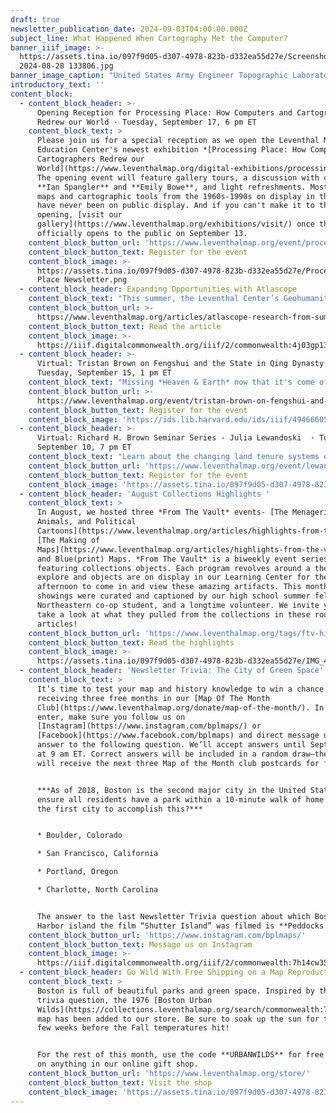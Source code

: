```yaml
---
draft: true
newsletter_publication_date: 2024-09-03T04:00:00.000Z
subject_line: What Happened When Cartography Met the Computer?
banner_iiif_image: >-
  https://assets.tina.io/097f9d05-d307-4978-823b-d332ea55d27e/Screenshot
  2024-08-28 133806.jpg
banner_image_caption: "United States Army Engineer Topographic Laboratories Automated Cartography Branch and United States Defense Mapping Agency,\_*[Lake Istokpoga](https://www.loc.gov/item/78693106/)* (1976) Library of Congress Geography and Map Division\n"
introductory_text: ''
content_block:
  - content_block_header: >-
      Opening Reception for Processing Place: How Computers and Cartographers
      Redrew our World · Tuesday, September 17, 6 pm ET
    content_block_text: >
      Please join us for a special reception as we open the Leventhal Map &
      Education Center's newest exhibition *[Processing Place: How Computers and
      Cartographers Redrew our
      World](https://www.leventhalmap.org/digital-exhibitions/processing-place/)*.
      The opening event will feature gallery tours, a discussion with curators
      **Ian Spangler** and **Emily Bowe**, and light refreshments. Most of the
      maps and cartographic tools from the 1960s-1990s on display in this show
      have never been on public display. And if you can't make it to the formal
      opening, [visit our
      gallery](https://www.leventhalmap.org/exhibitions/visit/) once the show
      officially opens to the public on September 13.
    content_block_button_url: 'https://www.leventhalmap.org/event/processing-place-opening-reception/'
    content_block_button_text: Register for the event
    content_block_image: >-
      https://assets.tina.io/097f9d05-d307-4978-823b-d332ea55d27e/Processing
      Place Newsletter.png
  - content_block_header: Expanding Opportunities with Atlascope
    content_block_text: "This summer, the Leventhal Center’s Geohumanities & GIS interns helped expand [Atlascope](https://www.atlascope.org/) by digitizing new urban atlas layers, researching geospatial datasets that could be combined with it, and writing their own interpretive Atlascope tours.\_**Simone Tricca**\_and\_**Anna Zhang**—two of the Geohumanities & GIS interns in the summer cohort—reflect on their time at the LMEC and the impact of their work.\n"
    content_block_button_url: >-
      https://www.leventhalmap.org/articles/atlascope-research-from-summer-2024-interns/
    content_block_button_text: Read the article
    content_block_image: >-
      https://iiif.digitalcommonwealth.org/iiif/2/commonwealth:4j03gp138/904,238,5650,7734/1200,/0/default.jpg
  - content_block_header: >-
      Virtual: Tristan Brown on Fengshui and the State in Qing Dynasty China ·
      Tuesday, September 15, 1 pm ET
    content_block_text: "Missing *Heaven & Earth* now that it's come off the walls? We've got one last program for you! **Tristan Brown**, S.C. Fang Chinese Language and Culture Career Development Professor at MIT, will discuss his work on\_*fengshui*\_in Chinese politics and culture in a virtual program on Thursday, **September 5 at 1 pm**.\n"
    content_block_button_url: >-
      https://www.leventhalmap.org/event/tristan-brown-on-fengshui-and-the-state-in-qing-dynasty-china/
    content_block_button_text: Register for the event
    content_block_image: 'https://ids.lib.harvard.edu/ids/iiif/494666053/full/1200,/0/default.jpg'
  - content_block_header: >-
      Virtual: Richard H. Brown Seminar Series - Julia Lewandoski  · Tuesday,
      September 10, 7 pm ET
    content_block_text: "Learn about the changing land tenure systems of eighteenth-century Canada as seen through maps. In this program,\_**Julia Lewandoski**\_will explore how cartographers struggled to express and accommodate distinctive French and Indigenous forms of landholding on maps meant to assert British dominance over the province. [Julia Lewandoski](https://history.ucsd.edu/people/faculty/lewandoski.html)\_is Assistant Professor of History at the University of California San Diego. She is at work on her first book,\_*Land Tenure Survival: Imperial Law and Indigenous Creativity in the Treaty Era*, which explores Indigenous land ownership under successive imperial regimes in eighteenth- and nineteenth-century Quebec, Louisiana, and southern California.\n"
    content_block_button_url: 'https://www.leventhalmap.org/event/lewandoski-quebec-act/'
    content_block_button_text: Register for the event
    content_block_image: 'https://assets.tina.io/097f9d05-d307-4978-823b-d332ea55d27e/image (2).png'
  - content_block_header: 'August Collections Highlights '
    content_block_text: >
      In August, we hosted three *From The Vault* events- [The Menagerie: Maps,
      Animals, and Political
      Cartoons](https://www.leventhalmap.org/articles/highlights-from-the-vault-the-menagerie-maps-animals-and-political-cartoons/),
      [The Making of
      Maps](https://www.leventhalmap.org/articles/highlights-from-the-vault-the-making-of-maps/),
      and Blue(print) Maps. *From The Vault* is a biweekly event series
      featuring collections objects. Each program revolves around a theme to
      explore and objects are on display in our Learning Center for the
      afternoon to come in and view these amazing artifacts. This month’s
      showings were curated and captioned by our high school summer fellows, our
      Northeastern co-op student, and a longtime volunteer. We invite you to
      take a look at what they pulled from the collections in these roundup
      articles!
    content_block_button_url: 'https://www.leventhalmap.org/tags/ftv-highlights/'
    content_block_button_text: Read the highlights
    content_block_image: >-
      https://assets.tina.io/097f9d05-d307-4978-823b-d332ea55d27e/IMG_4049.JPG.png
  - content_block_header: 'Newsletter Trivia: The City of Green Space'
    content_block_text: >
      It’s time to test your map and history knowledge to win a chance of
      receiving three free months in our [Map Of The Month
      Club](https://www.leventhalmap.org/donate/map-of-the-month/). In order to
      enter, make sure you follow us on
      [Instagram](https://www.instagram.com/bplmaps/) or
      [Facebook](https://www.facebook.com/bplmaps) and direct message us the
      answer to the following question. We’ll accept answers until September 9
      at 9 am ET. Correct answers will be included in a random draw—the winner
      will receive the next three Map of the Month club postcards for free!


      ***As of 2018, Boston is the second major city in the United States to
      ensure all residents have a park within a 10-minute walk of home. What was
      the first city to accomplish this?***


      * Boulder, Colorado

      * San Francisco, California

      * Portland, Oregon

      * Charlotte, North Carolina


      The answer to the last Newsletter Trivia question about which Boston
      Harbor island the film “Shutter Island” was filmed is **Peddocks Island**.
    content_block_button_url: 'https://www.instagram.com/bplmaps/'
    content_block_button_text: Message us on Instagram
    content_block_image: >-
      https://iiif.digitalcommonwealth.org/iiif/2/commonwealth:7h14cw359/1356,1310,1682,2927/,1200/0/default.jpg
  - content_block_header: Go Wild With Free Shipping on a Map Reproduction
    content_block_text: >
      Boston is full of beautiful parks and green space. Inspired by this week’s
      trivia question, the 1976 [Boston Urban
      Wilds](https://collections.leventhalmap.org/search/commonwealth:7h14cw341)
      map has been added to our store. Be sure to soak up the sun for the next
      few weeks before the Fall temperatures hit!


      For the rest of this month, use the code **URBANWILDS** for free shipping
      on anything in our online gift shop.
    content_block_button_url: 'https://www.leventhalmap.org/store/'
    content_block_button_text: Visit the shop
    content_block_image: 'https://assets.tina.io/097f9d05-d307-4978-823b-d332ea55d27e/image (3).png'
---
```


